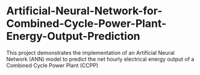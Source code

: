 # Artificial-Neural-Network-for-Combined-Cycle-Power-Plant-Energy-Output-Prediction
This project demonstrates the implementation of an Artificial Neural Network (ANN) model to predict the net hourly electrical energy output of a Combined Cycle Power Plant (CCPP)
